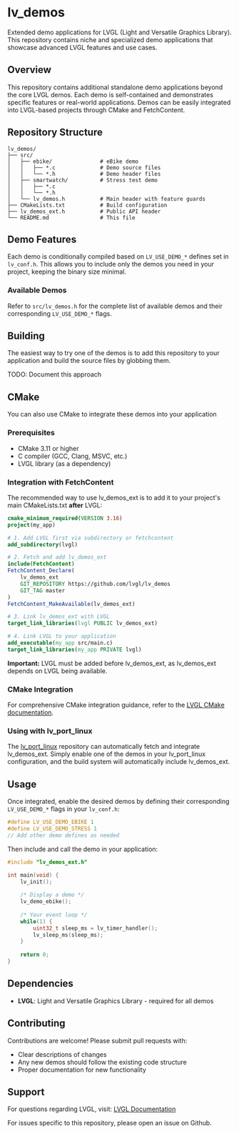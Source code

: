 # lv_demos

Extended demo applications for LVGL (Light and Versatile Graphics Library). This repository contains niche and specialized demo applications that showcase advanced LVGL features and use cases.

## Overview

This repository contains additional standalone demo applications beyond the core LVGL demos. Each demo is self-contained and demonstrates specific features or real-world applications. Demos can be easily integrated into LVGL-based projects through CMake and FetchContent.

## Repository Structure

```
lv_demos/
├── src/
│   ├── ebike/               # eBike demo
│   │   ├── *.c              # Demo source files
│   │   └── *.h              # Demo header files
│   ├── smartwatch/          # Stress test demo
│   │   ├── *.c
│   │   └── *.h
│   └── lv_demos.h           # Main header with feature guards
├── CMakeLists.txt           # Build configuration
├── lv_demos_ext.h           # Public API header
└── README.md                # This file
```

## Demo Features

Each demo is conditionally compiled based on `LV_USE_DEMO_*` defines set in `lv_conf.h`. This allows you to include only the demos you need in your project, keeping the binary size minimal.

### Available Demos

Refer to `src/lv_demos.h` for the complete list of available demos and their corresponding `LV_USE_DEMO_*` flags.

## Building

The easiest way to try one of the demos is to add this repository to your application and build the source files by globbing them.

TODO: Document this approach

## CMake

You can also use CMake to integrate these demos into your application

### Prerequisites

- CMake 3.11 or higher
- C compiler (GCC, Clang, MSVC, etc.)
- LVGL library (as a dependency)

### Integration with FetchContent

The recommended way to use lv_demos_ext is to add it to your project's main CMakeLists.txt **after** LVGL:

```cmake
cmake_minimum_required(VERSION 3.16)
project(my_app)

# 1. Add LVGL first via subdirectory or fetchcontent
add_subdirectory(lvgl)

# 2. Fetch and add lv_demos_ext
include(FetchContent)
FetchContent_Declare(
    lv_demos_ext
    GIT_REPOSITORY https://github.com/lvgl/lv_demos
    GIT_TAG master
)
FetchContent_MakeAvailable(lv_demos_ext)

# 3. Link lv_demos_ext with LVGL
target_link_libraries(lvgl PUBLIC lv_demos_ext)

# 4. Link LVGL to your application
add_executable(my_app src/main.c)
target_link_libraries(my_app PRIVATE lvgl)
```

**Important:** LVGL must be added before lv_demos_ext, as lv_demos_ext depends on LVGL being available.

### CMake Integration

For comprehensive CMake integration guidance, refer to the [LVGL CMake documentation](https://docs.lvgl.io/master/details/integration/building/cmake.html).

### Using with lv_port_linux

The [lv_port_linux](https://github.com/lvgl/lv_port_linux) repository can automatically fetch and integrate lv_demos_ext.
Simply enable one of the demos in your lv_port_linux configuration, and the build system will automatically include lv_demos_ext.

## Usage

Once integrated, enable the desired demos by defining their corresponding `LV_USE_DEMO_*` flags in your `lv_conf.h`:

```c
#define LV_USE_DEMO_EBIKE 1
#define LV_USE_DEMO_STRESS 1
// Add other demo defines as needed
```

Then include and call the demo in your application:

```c
#include "lv_demos_ext.h"

int main(void) {
    lv_init();
    
    /* Display a demo */
    lv_demo_ebike();
    
    /* Your event loop */
    while(1) {
        uint32_t sleep_ms = lv_timer_handler();
        lv_sleep_ms(sleep_ms);
    }
    
    return 0;
}
```

## Dependencies

- **LVGL**: Light and Versatile Graphics Library - required for all demos

## Contributing

Contributions are welcome! Please submit pull requests with:
- Clear descriptions of changes
- Any new demos should follow the existing code structure
- Proper documentation for new functionality

## Support

For questions regarding LVGL, visit: [LVGL Documentation](https://docs.lvgl.io/)

For issues specific to this repository, please open an issue on Github.
